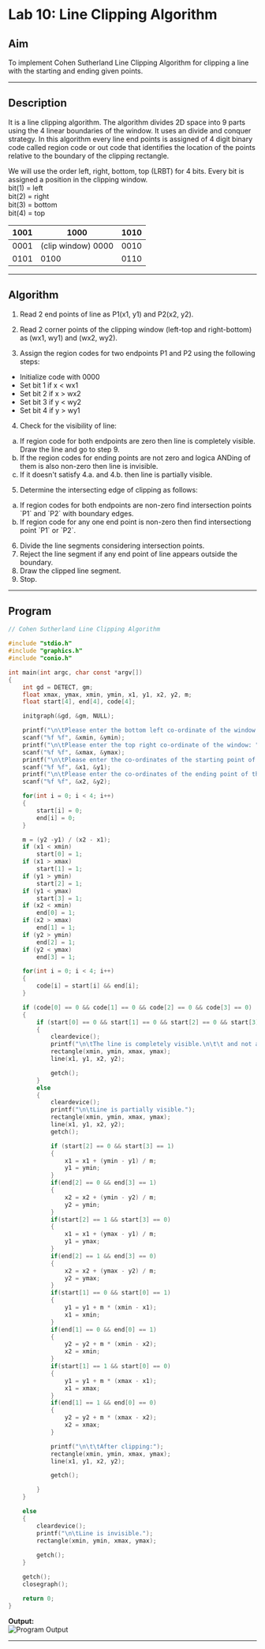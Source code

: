 # Lab 10: Line Clipping Algorithm

## Aim
To implement Cohen Sutherland Line Clipping Algorithm for clipping a line with the starting and ending given points.

---

## Description
It is a line clipping algorithm. The algorithm divides 2D space into 9 parts using the 4 linear boundaries of the window. It uses an divide and conquer strategy. In this algorithm every line end points is assigned of 4 digit binary code called region code or out code that identifies the location of the points relative to the boundary of the clipping rectangle.

We will use the order left, right, bottom, top (LRBT) for 4 bits. Every bit is assigned a position in the clipping window.  
bit(1) = left  
bit(2) = right  
bit(3) = bottom  
bit(4) = top

| 1001 | 1000 | 1010 |
|------|------|------|
| 0001 | (clip window) 0000 | 0010 |
| 0101 | 0100 | 0110 |

---

## Algorithm
1. Read 2 end points of line as P1(x1, y1) and P2(x2, y2).
2. Read 2 corner points of the clipping window (left-top and right-bottom) as (wx1, wy1) and (wx2, wy2).

3. Assign the region codes for two endpoints P1 and P2 using the following steps:
- Initialize code with 0000
- Set bit 1 if x < wx1
- Set bit 2 if x > wx2
- Set bit 3 if y < wy2
- Set bit 4 if y > wy1

4. Check for the visibility of line:
<ol type='a'> 
    <li>If region code for both endpoints are zero then line is completely visible. Draw the line and go to step 9.</li>
    <li>If the region codes for ending points are not zero and logica ANDing of them is also non-zero then line is invisible.</li>
    <li>If it doesn't satisfy 4.a. and 4.b. then line is partially visible.</li>
</ol>

5. Determine the intersecting edge of clipping as follows:
<ol type='a'>
    <li>If region codes for both endpoints are non-zero find intersection points `P1` and `P2` with boundary edges.
    <li> If region code for any one end point is non-zero then find intersectiong point `P1` or `P2`.
</ol>

6. Divide the line segments considering intersection points.
7. Reject the line segment if any end point of line appears outside the boundary.
8. Draw the clipped line segment.
9. Stop.

---

## Program
```c
// Cohen Sutherland Line Clipping Algorithm

#include "stdio.h"
#include "graphics.h"
#include "conio.h"

int main(int argc, char const *argv[])
{
    int gd = DETECT, gm;
    float xmax, ymax, xmin, ymin, x1, y1, x2, y2, m;
    float start[4], end[4], code[4];

    initgraph(&gd, &gm, NULL);

    printf("\n\tPlease enter the bottom left co-ordinate of the window: ");
    scanf("%f %f", &xmin, &ymin);
    printf("\n\tPlease enter the top right co-ordinate of the window: ");
    scanf("%f %f", &xmax, &ymax);
    printf("\n\tPlease enter the co-ordinates of the starting point of the line: ");
    scanf("%f %f", &x1, &y1);
    printf("\n\tPlease enter the co-ordinates of the ending point of the line: ");
    scanf("%f %f", &x2, &y2);

    for(int i = 0; i < 4; i++)
    {
        start[i] = 0;
        end[i] = 0;
    }

    m = (y2 -y1) / (x2 - x1);
    if (x1 < xmin)
        start[0] = 1;
    if (x1 > xmax)
        start[1] = 1;
    if (y1 > ymin)
        start[2] = 1;
    if (y1 < ymax)
        start[3] = 1;
    if (x2 < xmin)
        end[0] = 1;
    if (x2 > xmax)
        end[1] = 1;
    if (y2 > ymin)
        end[2] = 1;
    if (y2 < ymax)
        end[3] = 1;

    for(int i = 0; i < 4; i++)
    {
        code[i] = start[i] && end[i];
    }

    if (code[0] == 0 && code[1] == 0 && code[2] == 0 && code[3] == 0)
    {
        if (start[0] == 0 && start[1] == 0 && start[2] == 0 && start[3] == 0 && end[0] == 0 && end[1] == 0 && end[2] == 0 && end[3] == 0)
        {
            cleardevice();
            printf("\n\tThe line is completely visible.\n\t\t and not a clipping candidate.");
            rectangle(xmin, ymin, xmax, ymax);
            line(x1, y1, x2, y2);

            getch();
        }
        else
        {
            cleardevice();
            printf("\n\tLine is partially visible.");
            rectangle(xmin, ymin, xmax, ymax);
            line(x1, y1, x2, y2);
            getch();

            if (start[2] == 0 && start[3] == 1)
            {
                x1 = x1 + (ymin - y1) / m;
                y1 = ymin;
            }
            if(end[2] == 0 && end[3] == 1)
            {
                x2 = x2 + (ymin - y2) / m;
                y2 = ymin;
            }
            if(start[2] == 1 && start[3] == 0)
            {
                x1 = x1 + (ymax - y1) / m;
                y1 = ymax;
            }
            if(end[2] == 1 && end[3] == 0)
            {
                x2 = x2 + (ymax - y2) / m;
                y2 = ymax;
            }
            if(start[1] == 0 && start[0] == 1)
            {
                y1 = y1 + m * (xmin - x1);
                x1 = xmin;
            }
            if(end[1] == 0 && end[0] == 1)
            {
                y2 = y2 + m * (xmin - x2);
                x2 = xmin;
            }
            if(start[1] == 1 && start[0] == 0)
            {
                y1 = y1 + m * (xmax - x1);
                x1 = xmax;
            }
            if(end[1] == 1 && end[0] == 0)
            {
                y2 = y2 + m * (xmax - x2);
                x2 = xmax;
            }

            printf("\n\t\tAfter clipping:");
            rectangle(xmin, ymin, xmax, ymax);
            line(x1, y1, x2, y2);

            getch();

        }
    }

    else
    {
        cleardevice();
        printf("\n\tLine is invisible.");
        rectangle(xmin, ymin, xmax, ymax);
        
        getch();
    }

    getch();
    closegraph();

    return 0;
}
```

**Output:**  
![Program Output](/assets/10-line-clipping-algorithm.png)

---